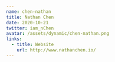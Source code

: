 ```yaml
---
name: chen-nathan
title: Nathan Chen
date: 2020-10-21
twitter: iam_nChen
avatar: /assets/dynamic/chen-nathan.png
links:
  - title: Website
    url: http://www.nathanchen.io/
---
```

